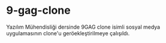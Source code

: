 # 9-gag-clone

Yazılım Mühendisliği dersinde 9GAG clone isimli sosyal medya uygulamasının clone'u geröekleştirilmeye çalışıldı.
